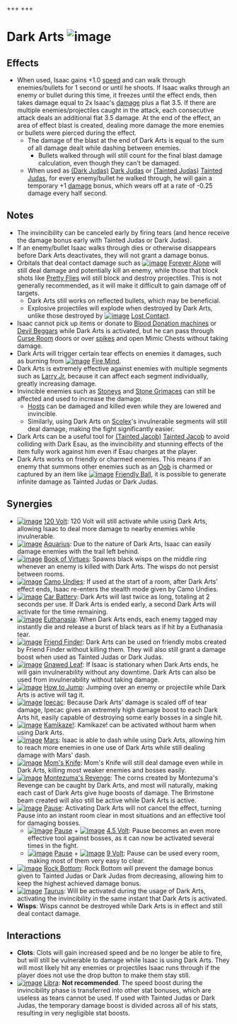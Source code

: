 +++
+++

 # Dark Arts ![image](/image/Dark_Arts.png) 


Effects
---------


* When used, Isaac gains +1.0 [speed](/wiki/Speed "Speed") and can walk through enemies/bullets for 1 second or until he shoots. If Isaac walks through an enemy or bullet during this time, it freezes until the effect ends, then takes damage equal to 2x Isaac's [damage](/wiki/Damage "Damage") plus a flat 3.5. If there are multiple enemies/projectiles caught in the attack, each consecutive attack deals an additional flat 3.5 damage. At the end of the effect, an area of effect blast is created, dealing more damage the more enemies or bullets were pierced during the effect.
	+ The damage of the blast at the end of Dark Arts is equal to the sum of all damage dealt while dashing between enemies.
		- Bullets walked through will still count for the final blast damage calculation, even though they can't be damaged.
	+ When used as  [(Dark Judas)](/wiki/Dark_Judas "Dark Judas") [Dark Judas](/wiki/Dark_Judas "Dark Judas") or  [(Tainted Judas)](/wiki/Tainted_Judas "Tainted Judas") [Tainted Judas](/wiki/Tainted_Judas "Tainted Judas"), for every enemy/bullet he walked through, he will gain a temporary +1 [damage](/wiki/Damage "Damage") bonus, which wears off at a rate of -0.25 damage every half second.


Notes
-------


* The invincibility can be canceled early by firing tears (and hence receive the damage bonus early with Tainted Judas or Dark Judas).
* If an enemy/bullet Isaac walks through dies or otherwise disappears before Dark Arts deactivates, they will not grant a damage bonus.
* Orbitals that deal contact damage such as [![image](/image/Forever_Alone.png)](/wiki/Forever_Alone "Forever Alone") [Forever Alone](/wiki/Forever_Alone "Forever Alone") will still deal damage and potentially kill an enemy, while those that block shots like [Pretty Flies](/wiki/Familiar#Orbital_Familiars "Familiar") will still block and destroy projectiles. This is not generally recommended, as it will make it difficult to gain damage off of targets.
	+ Dark Arts still works on reflected bullets, which may be beneficial.
	+ Explosive projectiles will explode when destroyed by Dark Arts, unlike those destroyed by [![image](/image/Lost_Contact.png)](/wiki/Lost_Contact "Lost Contact") [Lost Contact](/wiki/Lost_Contact "Lost Contact").
* Isaac cannot pick up items or donate to [Blood Donation machines](/wiki/Machines#Blood_Donation_Machine "Machines") or [Devil Beggars](/wiki/Beggar#Devil_Beggar "Beggar") while Dark Arts is activated, but he can pass through [Curse Room](/wiki/Curse_Room "Curse Room") doors or over [spikes](/wiki/Spikes "Spikes") and open Mimic Chests without taking damage.
* Dark Arts will trigger certain tear effects on enemies it damages, such as burning from [![image](/image/Fire_Mind.png)](/wiki/Fire_Mind "Fire Mind") [Fire Mind](/wiki/Fire_Mind "Fire Mind").
* Dark Arts is extremely effective against enemies with multiple segments such as [Larry Jr.](/wiki/Larry_Jr. "Larry Jr.") because it can affect each segment individually, greatly increasing damage.
* Invincible enemies such as [Stoneys](/wiki/Fatty#Stoney "Fatty") and [Stone Grimaces](/wiki/Stone_Grimace "Stone Grimace") can still be affected and used to increase the damage.
	+ [Hosts](/wiki/Host "Host") can be damaged and killed even while they are lowered and invincible.
	+ Similarly, using Dark Arts on [Scolex](/wiki/Scolex "Scolex")'s invulnerable segments will still deal damage, making the fight significantly easier.
* Dark Arts can be a useful tool for  [(Tainted Jacob)](/wiki/Tainted_Jacob "Tainted Jacob") [Tainted Jacob](/wiki/Tainted_Jacob "Tainted Jacob") to avoid colliding with Dark Esau, as the invincibility and stunning effects of the item fully work against him even if Esau charges at the player.
* Dark Arts works on friendly or charmed enemies. This means if an enemy that summons other enemies such as an [Oob](/wiki/Oob "Oob") is charmed or captured by an item like [![image](/image/Friendly_Ball.png)](/wiki/Friendly_Ball "Friendly Ball") [Friendly Ball](/wiki/Friendly_Ball "Friendly Ball"), it is possible to generate infinite damage as Tainted Judas or Dark Judas.


Synergies
-----------


* [![image](/image/120_Volt.png)](/wiki/120_Volt "120 Volt") [120 Volt](/wiki/120_Volt "120 Volt"): 120 Volt will still activate while using Dark Arts, allowing Isaac to deal more damage to nearby enemies while invulnerable.
* [![image](/image/Aquarius.png)](/wiki/Aquarius "Aquarius") [Aquarius](/wiki/Aquarius "Aquarius"): Due to the nature of Dark Arts, Isaac can easily damage enemies with the trail left behind.
* [![image](/image/Book_of_Virtues.png)](/wiki/Book_of_Virtues "Book of Virtues") [Book of Virtues](/wiki/Book_of_Virtues "Book of Virtues"): Spawns black wisps on the middle ring whenever an enemy is killed with Dark Arts. The wisps do not persist between rooms.
* [![image](/image/Camo_Undies.png)](/wiki/Camo_Undies "Camo Undies") [Camo Undies](/wiki/Camo_Undies "Camo Undies"): If used at the start of a room, after Dark Arts' effect ends, Isaac re-enters the stealth mode given by Camo Undies.
* [![image](/image/Car_Battery.png)](/wiki/Car_Battery "Car Battery") [Car Battery](/wiki/Car_Battery "Car Battery"): Dark Arts will last twice as long, totaling at 2 seconds per use. If Dark Arts is ended early, a second Dark Arts will activate for the time remaining.
* [![image](/image/Euthanasia.png)](/wiki/Euthanasia "Euthanasia") [Euthanasia](/wiki/Euthanasia "Euthanasia"): When Dark Arts ends, each enemy tagged may instantly die and release a burst of black tears as if hit by a Euthanasia tear.
* [![image](/image/Friend_Finder.png)](/wiki/Friend_Finder "Friend Finder") [Friend Finder](/wiki/Friend_Finder "Friend Finder"): Dark Arts can be used on friendly mobs created by Friend Finder without killing them. They will also still grant a damage boost when used as Tainted Judas or Dark Judas.
* [![image](/image/Gnawed_Leaf.png)](/wiki/Gnawed_Leaf "Gnawed Leaf") [Gnawed Leaf](/wiki/Gnawed_Leaf "Gnawed Leaf"): If Isaac is stationary when Dark Arts ends, he will gain invulnerability without any downtime. Dark Arts can also be used from invulnerability without taking damage.
* [![image](/image/How_to_Jump.png)](/wiki/How_to_Jump "How to Jump") [How to Jump](/wiki/How_to_Jump "How to Jump"): Jumping over an enemy or projectile while Dark Arts is active will tag it.
* [![image](/image/Ipecac.png)](/wiki/Ipecac "Ipecac") [Ipecac](/wiki/Ipecac "Ipecac"): Because Dark Arts' damage is scaled off of tear damage, Ipecac gives an extremely high damage boost to each Dark Arts hit, easily capable of destroying some early bosses in a single hit.
* [![image](/image/Kamikaze!.png)](/wiki/Kamikaze! "Kamikaze!") [Kamikaze!](/wiki/Kamikaze! "Kamikaze!"): Kamikaze! can be activated without harm when using Dark Arts.
* [![image](/image/Mars.png)](/wiki/Mars "Mars") [Mars](/wiki/Mars "Mars"): Isaac is able to dash while using Dark Arts, allowing him to reach more enemies in one use of Dark Arts while still dealing damage with Mars' dash.
* [![image](/image/Mom%27s_Knife.png)](/wiki/Mom%27s_Knife "Mom's Knife") [Mom's Knife](/wiki/Mom%27s_Knife "Mom's Knife"): Mom's Knife will still deal damage even while in Dark Arts, killing most weaker enemies and bosses easily.
* [![image](/image/Montezuma%27s_Revenge.png)](/wiki/Montezuma%27s_Revenge "Montezuma's Revenge") [Montezuma's Revenge](/wiki/Montezuma%27s_Revenge "Montezuma's Revenge"): The corns created by Montezuma's Revenge can be caught by Dark Arts, and most will naturally, making each cast of Dark Arts give huge boosts of damage. The Brimstone beam created will also still be active while Dark Arts is active.
* [![image](/image/Pause.png)](/wiki/Pause "Pause") [Pause](/wiki/Pause "Pause"): Activating Dark Arts will not cancel the effect, turning Pause into an instant room clear in most situations and an effective tool for damaging bosses.
	+ [![image](/image/Pause.png)](/wiki/Pause "Pause") [Pause](/wiki/Pause "Pause") + [![image](/image/4.5_Volt.png)](/wiki/4.5_Volt "4.5 Volt") [4.5 Volt](/wiki/4.5_Volt "4.5 Volt"): Pause becomes an even more effective tool against bosses, as it can now be activated several times in the fight.
	+ [![image](/image/Pause.png)](/wiki/Pause "Pause") [Pause](/wiki/Pause "Pause") + [![image](/image/9_Volt.png)](/wiki/9_Volt "9 Volt") [9 Volt](/wiki/9_Volt "9 Volt"): Pause can be used every room, making most of them very easy to clear.
* [![image](/image/Rock_Bottom.png)](/wiki/Rock_Bottom "Rock Bottom") [Rock Bottom](/wiki/Rock_Bottom "Rock Bottom"): Rock Bottom will prevent the damage bonus given to Tainted Judas or Dark Judas from decreasing, allowing him to keep the highest achieved damage bonus.
* [![image](/image/Taurus.png)](/wiki/Taurus "Taurus") [Taurus](/wiki/Taurus "Taurus"): Will be activated during the usage of Dark Arts, activating the invincibility in the same instant that Dark Arts is activated.
* **Wisps**: Wisps cannot be destroyed while Dark Arts is in effect and still deal contact damage.


Interactions
--------------


* **Clots**: Clots will gain increased speed and be no longer be able to fire, but will still be vulnerable to damage while Isaac is using Dark Arts. They will most likely hit any enemies or projectiles Isaac runs through if the player does not use the drop button to make them stay still.
* [![image](/image/Libra.png)](/wiki/Libra "Libra") [Libra](/wiki/Libra "Libra"): **Not recommended**. The speed boost during the invincibility phase is transferred into other stat bonuses, which are useless as tears cannot be used. If used with Tainted Judas or Dark Judas, the temporary damage boost is divided across all of his stats, resulting in very negligible stat boosts.


